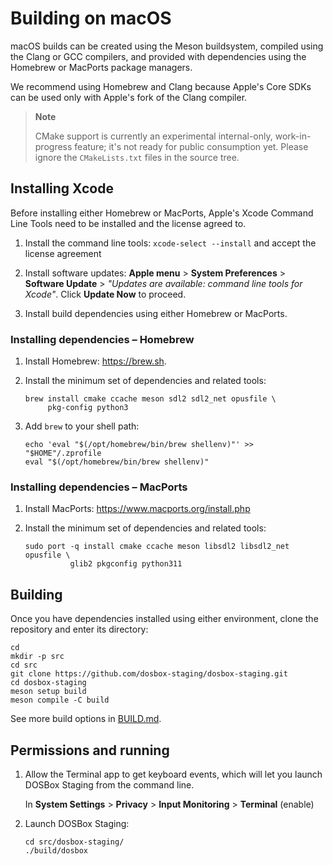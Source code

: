 # Building on macOS

macOS builds can be created using the Meson buildsystem, compiled using the
Clang or GCC compilers, and provided with dependencies using the Homebrew or
MacPorts package managers.

We recommend using Homebrew and Clang because Apple's Core SDKs can be used
only with Apple's fork of the Clang compiler.

> **Note**
>
> CMake support is currently an experimental internal-only, work-in-progress
> feature; it's not ready for public consumption yet. Please ignore the
> `CMakeLists.txt` files in the source tree.


## Installing Xcode

Before installing either Homebrew or MacPorts, Apple's Xcode Command Line
Tools need to be installed and the license agreed to.

1. Install the command line tools: `xcode-select --install` and accept the
   license agreement

2. Install software updates:
    **Apple menu** &gt;
    **System Preferences** &gt;
    **Software Update** &gt;
    *"Updates are available: command line tools for Xcode"*.
    Click **Update Now** to proceed.

3. Install build dependencies using either Homebrew or MacPorts.


### Installing dependencies – Homebrew

1. Install Homebrew: <https://brew.sh>.

2. Install the minimum set of dependencies and related tools:

    ``` shell
    brew install cmake ccache meson sdl2 sdl2_net opusfile \
         pkg-config python3
    ```

3. Add `brew` to your shell path:

    ``` shell
    echo 'eval "$(/opt/homebrew/bin/brew shellenv)"' >> "$HOME"/.zprofile
    eval "$(/opt/homebrew/bin/brew shellenv)"
    ```

### Installing dependencies – MacPorts

1. Install MacPorts: <https://www.macports.org/install.php>

2. Install the minimum set of dependencies and related tools:

    ```shell
    sudo port -q install cmake ccache meson libsdl2 libsdl2_net opusfile \
              glib2 pkgconfig python311
    ```

## Building

Once you have dependencies installed using either environment, clone the
repository and enter its directory:

```shell
cd
mkdir -p src
cd src
git clone https://github.com/dosbox-staging/dosbox-staging.git
cd dosbox-staging
meson setup build
meson compile -C build
```

See more build options in [BUILD.md](/BUILD.md).


## Permissions and running

1. Allow the Terminal app to get keyboard events, which will let you
   launch DOSBox Staging from the command line.

   In **System Settings** &gt; **Privacy** &gt; **Input Monitoring** &gt; **Terminal** (enable)

2. Launch DOSBox Staging:

    ```shell
    cd src/dosbox-staging/
    ./build/dosbox
    ```


